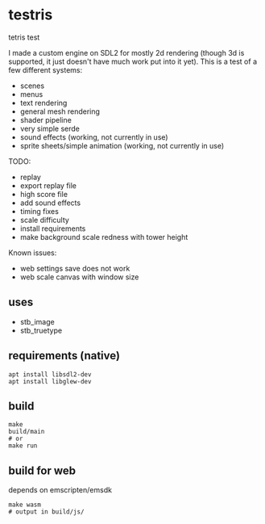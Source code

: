 # testris
tetris test

I made a custom engine on SDL2 for mostly 2d rendering (though 3d is supported, it just doesn't have much work put into it yet). This is a test of a few different systems:

- scenes
- menus
- text rendering
- general mesh rendering
- shader pipeline
- very simple serde
- sound effects (working, not currently in use)
- sprite sheets/simple animation (working, not currently in use)


TODO:
- replay
- export replay file
- high score file
- add sound effects
- timing fixes
- scale difficulty
- install requirements
- make background scale redness with tower height

Known issues:
- web settings save does not work
- web scale canvas with window size

## uses

- stb_image
- stb_truetype

## requirements (native)

```shell
apt install libsdl2-dev
apt install libglew-dev
```

## build

```shell
make
build/main
# or
make run
```

## build for web

depends on emscripten/emsdk

```shell
make wasm
# output in build/js/
```
